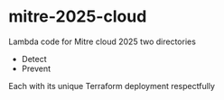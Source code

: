 # mitre-2025-cloud

Lambda code for Mitre cloud 2025
two directories
* Detect
* Prevent

Each with its unique Terraform deployment respectfully 
